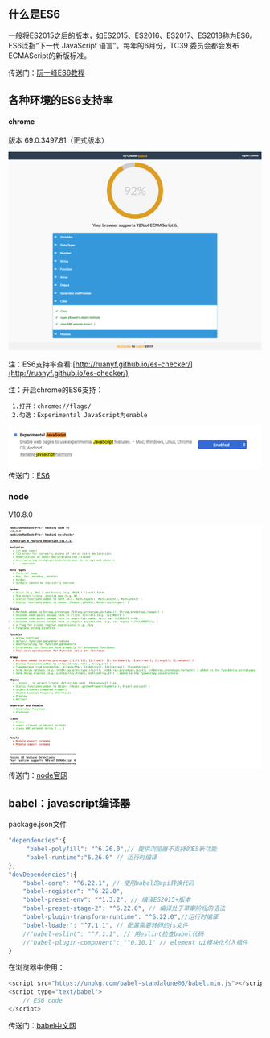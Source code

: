 ## 什么是ES6

一般将ES2015之后的版本，如ES2015、ES2016、ES2017、ES2018称为ES6。ES6泛指“下一代 JavaScript 语言”。每年的6月份，TC39 委员会都会发布ECMAScript的新版标准。

传送门：[阮一峰ES6教程](http://es6.ruanyifeng.com/?search=import&x=0&y=0#README)

## 各种环境的ES6支持率

#### chrome

版本 69.0.3497.81（正式版本）

![](/assets/chrome-ES6-support.png)

注：ES6支持率查看:[http://ruanyf.github.io/es-checker/](http://ruanyf.github.io/es-checker/)

注：开启chrome的ES6支持：

```
 1.打开：chrome://flags/
 2.勾选：Experimental JavaScript为enable
```

![](/assets/ES6+.png)传送门：[ES6](http://es6.ruanyifeng.com/?search=import&x=0&y=0#README)

### node

V10.8.0

![](/assets/node-v10.8.0-support.png)传送门：[node官网](https://nodejs.org/zh-cn/)

## babel：javascript编译器

package.json文件

```js
"dependencies":{
     "babel-polyfill": "^6.26.0",// 提供浏览器不支持的ES新功能
     "babel-runtime":"6.26.0" // 运行时编译
},
"devDependencies":{
    "babel-core": "^6.22.1", // 使用babel的api转换代码
    "babel-register": "^6.22.0",
    "babel-preset-env": "^1.3.2", // 编译ES2015+版本
    "babel-preset-stage-2": "^6.22.0", // 编译处于草案阶段的语法
    "babel-plugin-transform-runtime": "^6.22.0",//运行时编译
    "babel-loader": "^7.1.1", // 配置需要转码的js文件
    //"babel-eslint": "^7.1.1", // 用eslint检查babel代码
    //"babel-plugin-component": "^0.10.1" // element ui模块化引入插件
}
```

在浏览器中使用：

```js
<script src="https://unpkg.com/babel-standalone@6/babel.min.js"></script>
<script type="text/babel">
    // ES6 code
</script>
```

传送门：[babel中文网](https://www.babeljs.cn/docs/setup/)

